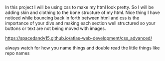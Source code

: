In this project I will be using css to make my html look pretty. So I will be adding skin and clothing to the bone structure of my html.
Nice thing I have noticed while bouncing back in forth between html and css is the importance of your divs and making each section well structured so your buttons or text are not being moved with images.


https://spacedandy15.github.io/atlas-web-development/css_advanced/

always watch for how you name things and double read the little things like repo names